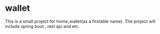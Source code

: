 # wallet
This is a small project for home_wallet(as a firstable name). The project will include spring boot , rest api and etc.
